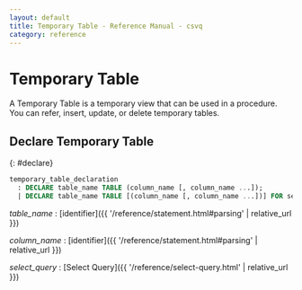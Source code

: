 ```yaml
---
layout: default
title: Temporary Table - Reference Manual - csvq
category: reference
---
```


# Temporary Table

A Temporary Table is a temporary view that can be used in a procedure.
You can refer, insert, update, or delete temporary tables.

## Declare Temporary Table
{: #declare}

```sql
temporary_table_declaration
  : DECLARE table_name TABLE (column_name [, column_name ...]);
  | DECLARE table_name TABLE [(column_name [, column_name ...])] FOR select_query;
```

_table_name_
: [identifier]({{ '/reference/statement.html#parsing' | relative_url }})

_column_name_
: [identifier]({{ '/reference/statement.html#parsing' | relative_url }})

_select_query_
: [Select Query]({{ '/reference/select-query.html' | relative_url }})
